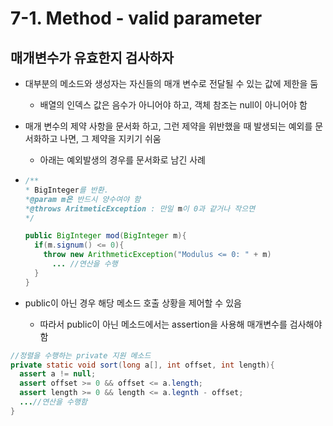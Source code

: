 # 7-1. Method - valid parameter 

## 매개변수가 유효한지 검사하자

- 대부분의 메소드와 생성자는 자신들의 매개 변수로 전달될 수 있는 값에 제한을 둠
  - 배열의 인덱스 값은 음수가 아니어야 하고, 객체 참조는 null이 아니어야 함
- 매개 변수의 제약 사항을 문서화 하고, 그런 제약을 위반했을 때 발생되는 예외를 문서화하고 나면, 그 제약을 지키기 쉬움
  - 아래는 예외발생의 경우를 문서화로 남긴 사례

- ```java
  /** 
  * BigInteger를 반환. 
  *@param m은 반드시 양수여야 함
  *@throws AritmeticException : 만일 m이 0과 같거나 작으면
  */
  
  public BigInteger mod(BigInteger m){
    if(m.signum() <= 0){
      throw new ArithmeticException("Modulus <= 0: " + m)
        ... //연산을 수행
    }
  }
  ```

- public이 아닌 경우 해당 메소드 호출 상황을 제어할 수 있음

  - 따라서 public이 아닌 메소드에서는 assertion을 사용해 매개변수를 검사해야 함

```java
//정렬을 수행하는 private 지원 메소드
private static void sort(long a[], int offset, int length){
  assert a != null;
  assert offset >= 0 && offset <= a.length;
  assert length >= 0 && length <= a.legnth - offset;
  ...//연산을 수행함
}
```

